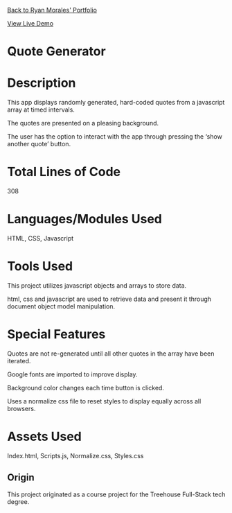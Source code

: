 [Back to Ryan Morales' Portfolio](https://rmaz-portfolio.herokuapp.com/ "Ryan Morales' Portfolio")

[View Live Demo](https://ryanmoralesaz.github.io/quote_generator/ "Live Demo")

# Quote Generator

# Description
This app displays randomly generated, hard-coded quotes from a javascript array at timed intervals. 

The quotes are presented on a pleasing background. 

The user has the option to interact with the app through pressing the ‘show another quote’ button.

# Total Lines of Code
308

# Languages/Modules Used
HTML, CSS, Javascript

# Tools Used
This project utilizes javascript objects and arrays to store data. 

html, css and javascript are used to retrieve data and present it
through document object model manipulation.

# Special Features
Quotes are not re-generated until all other quotes in the array have been iterated.

Google fonts are imported to improve display.

Background color changes each time button is clicked.

Uses a normalize css file to reset styles to display equally across all browsers.

# Assets Used
Index.html,
Scripts.js,
Normalize.css,
Styles.css

## Origin
This project originated as a course project for the Treehouse Full-Stack tech degree.


